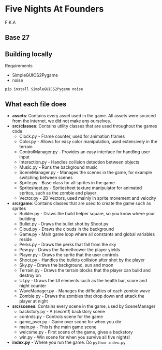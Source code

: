 # Five Nights At Founders
F.K.A
## Base 27

## Building locally

Requirements
- SimpleGUICS2Pygame
- noise

```shell
pip install SimpleGUICS2Pygame noise
```

## What each file does
- **assets**: Contains every asset used in the game. All assets were sourced from the internet, we did not make any ourselves.
- **src/classes**: Contains utility classes that are used throughout the games code
  - Clock.py - Frame counter, used for animation frames
  - Color.py - Allows for easy color manipulation, used extensively in the terrain
  - ControlManager.py - Provides an easy interface for handling user input
  - Interaction.py - Handles collision detection between objects
  - Music.py - Runs the background music
  - SceneManager.py - Manages the scenes in the game, for example switching between scenes
  - Sprite.py - Base class for all sprites in the game
  - Spritesheet.py - Spritesheet texture manipulator for animated sprites, such as the zombie and player
  - Vector.py - 2D Vectors, used mainly in sprite movement and velocity
- **src/game**: Contains classes that are used to create the game such as sprites
  - Builder.py - Draws the build helper square, so you know where your building
  - Bullet.py - Draws the bullet shot by Shoot.py
  - Cloud.py - Draws the clouds in the background
  - Game.py - Main game loop where all constants and global variables reside
  - Perks.py - Draws the perks that fall from the sky
  - Pew.py - Draws the flamethrower the player yields
  - Player.py - Draws the sprite that the user controls
  - Shoot.py - Handles the bullets collision after shot by the player
  - Sky.py - Draws the background, sun and moon
  - Terrain.py - Draws the terrain blocks that the player can build and destroy on
  - UI.py - Draws the UI elements such as the health bar, score and night counter
  - WaveManager.py - Manages the difficulties of each zombie wave
  - Zombie.py - Draws the zombies that drop down and attack the player at night
- **src/scenes**: Contains every scene in the game, used by SceneManager
  - backstory.py - A (secret!) backstory scene
  - controls.py - Controls scene for the game
  - game_over.py - Game over scene for when you die
  - main.py - This is the main game scene
  - welcome.py - First scene of the game, gives a backstory
  - win.py - Win scene for when you survive all five nights!
- **index.py** - Where you run the game. Do `python index.py`
